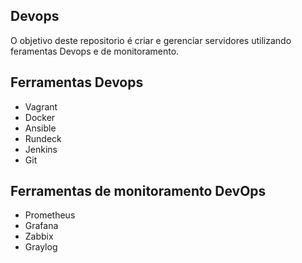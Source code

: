 ## Devops

O objetivo deste repositorio é criar e gerenciar servidores utilizando feramentas Devops e de monitoramento.

## Ferramentas Devops

- Vagrant
- Docker
- Ansible
- Rundeck
- Jenkins
- Git

## Ferramentas de monitoramento DevOps

- Prometheus
- Grafana
- Zabbix
- Graylog

